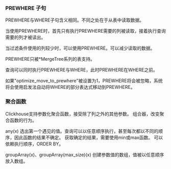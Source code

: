 

### PREWHERE 子句

PREWHERE与WHERE子句含义相同。不同之处在于从表中读取数据。

当使用PREWHERE时，首先只有执行PREWHERE需要的列被读取，接着执行查询需要的列才被读出。

当过滤条件使用的列较少时，可以使用PREWHERE。可以减少读取的数据。

PREWHERE只被*MergeTree系列的表支持。

查询可以同时执行PREWHERE与WHERE，此时PREWHERE在WHERE之前。

如果"optimize_move_to_prewhere"被设置为1，PREWHERE将会被忽略，系统将会使用启发法自动将WHERE的部分表达式移动到PREWHERE。


### 聚合函数

Clickhouse支持参数化聚合函数，接受除了列之外的其他参数。
组合器，改变聚合函数的行为。


any(x)
选出第一个遇见的值。查询可以以任意顺序执行，甚至每次都以不同的顺序，因此函数的结果不确定。
获取确定的结果，需要使用min或max函数。
可以依赖执行顺序，ORDER BY。

groupArray(x)、groupArray(max_size)(x)
创建参数值的数组，值被以任意顺序放入数组。
